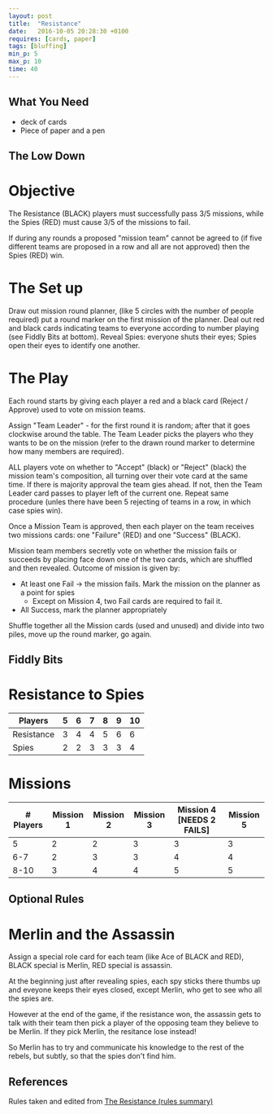 ```yaml
---
layout: post
title:  "Resistance"
date:   2016-10-05 20:28:30 +0100
requires: [cards, paper]
tags: [bluffing]
min_p: 5
max_p: 10
time: 40
---
```


## What You Need
- deck of cards
- Piece of paper and a pen

## The Low Down

# Objective
The Resistance (BLACK) players must successfully pass 3/5 missions, while the Spies (RED) must cause 3/5 of the missions to fail.

If during any rounds a proposed "mission team" cannot be agreed to (if five different teams are proposed in a row and all are not approved) then the Spies (RED) win.

# The Set up
Draw out mission round planner, (like 5 circles with the number of people required) put a round marker on the first mission of the planner.
Deal out red and black cards indicating teams to everyone according to number playing (see Fiddly Bits at bottom).
Reveal Spies: everyone shuts their eyes; Spies open their eyes to identify one another.  

# The Play
Each round starts by giving each player a red and a black card (Reject / Approve) used to vote on mission teams.  

Assign "Team Leader" - for the first round it is random; after that it goes clockwise around the table. The Team Leader picks the players who they wants to be on the mission (refer to the drawn round marker to determine how many members are required).  

ALL players vote on whether to "Accept" (black) or "Reject" (black) the mission team's composition, all turning over their vote card at the same time. If there is majority approval the team gies ahead. If not, then the Team Leader card passes to player left of the current one. Repeat same procedure (unles there have been 5 rejecting of teams in a row, in which case spies win).

Once a Mission Team is approved, then each player on the team receives two missions cards: one "Failure" (RED) and one "Success" (BLACK).  

Mission team members secretly vote on whether the mission fails or succeeds by placing face down one of the two cards, which are shuffled and then revealed. Outcome of mission is given by:  
  + At least one Fail -> the mission fails. Mark the mission on the planner as a point for spies  
    - Except on Mission 4, two Fail cards are required to fail it.  
  + All Success, mark the planner appropriately  

Shuffle together all the Mission cards (used and unused) and divide into two piles, move up the round marker, go again.  

## Fiddly Bits  

# Resistance to Spies  

| Players    | 5 | 6 | 7 | 8 | 9 | 10 |
|------------|---|---|---|---|---|----|
| Resistance | 3 | 4 | 4 | 5 | 6 | 6  |
| Spies      | 2 | 2 | 3 | 3 | 3 | 4  |

# Missions  

| # Players | Mission 1 | Mission 2 | Mission 3 | Mission 4 [NEEDS 2 FAILS] | Mission 5 |
|-----------|-----------|-----------|-----------|---------------------------|-----------|
| 5         | 2         | 2         | 3         | 3                         | 3         |
| 6-7       | 2         | 3         | 3         | 4                         | 4         |
| 8-10      | 3         | 4         | 4         | 5                         | 5         |

## Optional Rules  

# Merlin and the Assassin  
Assign a special role card for each team (like Ace of BLACK and RED), BLACK special is Merlin, RED special is assassin.  

At the beginning just after revealing spies, each spy sticks there thumbs up and eveyone keeps their eyes closed, except Merlin, who get to see who all the spies are.

However at the end of the game, if the resistance won, the assassin gets to talk with their team then pick a player of the opposing team they believe to be Merlin. If they pick Merlin, the resitance lose instead!

So Merlin has to try and communicate his knowledge to the rest of the rebels, but subtly, so that the spies don't find him.

## References  
Rules taken and edited from [The Resistance (rules summary)](https://boardgamegeek.com/filepage/74583/rules-summary-1-page)
